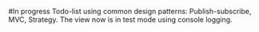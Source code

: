 #In progress
Todo-list using common design patterns: Publish-subscribe, MVC, Strategy.
The view now is in test mode using console logging.